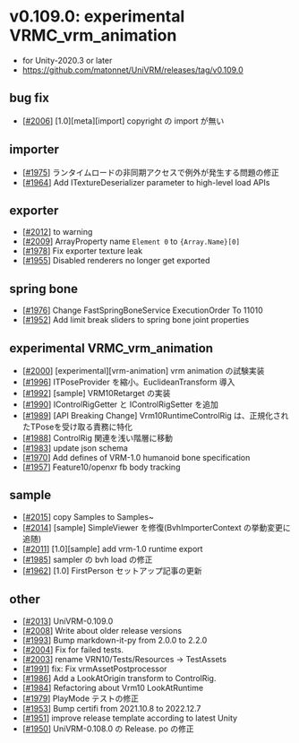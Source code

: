 # v0.109.0: experimental VRMC_vrm_animation

- for Unity-2020.3 or later
- <https://github.com/matonnet/UniVRM/releases/tag/v0.109.0>

## bug fix

* [[\#2006](https://github.com/matonnet/UniVRM/pull/2006)] [1.0][meta][import] copyright の import が無い

## importer
* [[\#1975](https://github.com/matonnet/UniVRM/pull/1975)] ランタイムロードの非同期アクセスで例外が発生する問題の修正 
* [[\#1964](https://github.com/matonnet/UniVRM/pull/1964)] Add ITextureDeserializer parameter to high-level load APIs

## exporter
* [[\#2012](https://github.com/matonnet/UniVRM/pull/2012)] to warning
* [[\#2009](https://github.com/matonnet/UniVRM/pull/2009)] ArrayProperty name `Element 0` to `{Array.Name}[0]`
* [[\#1978](https://github.com/matonnet/UniVRM/pull/1978)] Fix exporter texture leak
* [[\#1955](https://github.com/matonnet/UniVRM/pull/1955)] Disabled renderers no longer get exported

## spring bone
* [[\#1976](https://github.com/matonnet/UniVRM/pull/1976)] Change FastSpringBoneService ExecutionOrder To 11010
* [[\#1952](https://github.com/matonnet/UniVRM/pull/1952)] Add limit break sliders to spring bone joint properties

## experimental VRMC_vrm_animation
* [[\#2000](https://github.com/matonnet/UniVRM/pull/2000)] [experimental][vrm-animation] vrm animation の試験実装
* [[\#1996](https://github.com/matonnet/UniVRM/pull/1996)] ITPoseProvider を縮小。EuclideanTransform 導入
* [[\#1992](https://github.com/matonnet/UniVRM/pull/1992)] [sample] VRM10Retarget の実装
* [[\#1990](https://github.com/matonnet/UniVRM/pull/1990)] IControlRigGetter と IControlRigSetter を追加
* [[\#1989](https://github.com/matonnet/UniVRM/pull/1989)] [API Breaking Change] Vrm10RuntimeControlRig は、正規化されたTPoseを受け取る責務に特化
* [[\#1988](https://github.com/matonnet/UniVRM/pull/1988)] ControlRig 関連を浅い階層に移動
* [[\#1983](https://github.com/matonnet/UniVRM/pull/1983)] update json schema
* [[\#1970](https://github.com/matonnet/UniVRM/pull/1970)] Add defines of VRM-1.0 humanoid bone specification
* [[\#1957](https://github.com/matonnet/UniVRM/pull/1957)] Feature10/openxr fb body tracking

## sample
* [[\#2015](https://github.com/matonnet/UniVRM/pull/2015)] copy Samples to Samples~
* [[\#2014](https://github.com/matonnet/UniVRM/pull/2014)] [sample] SimpleViewer を修復(BvhImporterContext の挙動変更に追随)
* [[\#2011](https://github.com/matonnet/UniVRM/pull/2011)] [1.0][sample] add vrm-1.0 runtime export
* [[\#1985](https://github.com/matonnet/UniVRM/pull/1985)] sampler の bvh load の修正
* [[\#1962](https://github.com/matonnet/UniVRM/pull/1962)] [1.0] FirstPerson セットアップ記事の更新

## other
* [[\#2013](https://github.com/matonnet/UniVRM/pull/2013)] UniVRM-0.109.0
* [[\#2008](https://github.com/matonnet/UniVRM/pull/2008)] Write about older release versions
* [[\#1993](https://github.com/matonnet/UniVRM/pull/1993)] Bump markdown-it-py from 2.0.0 to 2.2.0
* [[\#2004](https://github.com/matonnet/UniVRM/pull/2004)] Fix for failed tests.
* [[\#2003](https://github.com/matonnet/UniVRM/pull/2003)] rename VRN10/Tests/Resources -> TestAssets
* [[\#1991](https://github.com/matonnet/UniVRM/pull/1991)] fix: Fix vrmAssetPostprocessor
* [[\#1986](https://github.com/matonnet/UniVRM/pull/1986)] Add a LookAtOrigin transform to ControlRig.
* [[\#1984](https://github.com/matonnet/UniVRM/pull/1984)] Refactoring about Vrm10 LookAtRuntime
* [[\#1979](https://github.com/matonnet/UniVRM/pull/1979)] PlayMode テストの修正
* [[\#1953](https://github.com/matonnet/UniVRM/pull/1953)] Bump certifi from 2021.10.8 to 2022.12.7
* [[\#1951](https://github.com/matonnet/UniVRM/pull/1951)] improve release template according to latest Unity
* [[\#1950](https://github.com/matonnet/UniVRM/pull/1950)] UniVRM-0.108.0 の Release. po の修正

